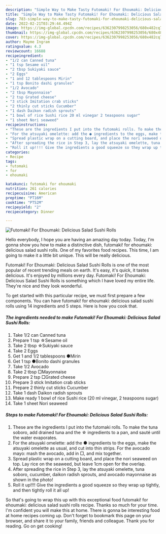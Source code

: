 ```yaml
---
description: "Simple Way to Make Tasty Futomaki! For Ehoumaki: Delicious Salad Sushi Rolls"
title: "Simple Way to Make Tasty Futomaki! For Ehoumaki: Delicious Salad Sushi Rolls"
slug: 783-simple-way-to-make-tasty-futomaki-for-ehoumaki-delicious-salad-sushi-rolls
date: 2022-02-21T03:29:44.494Z
image: https://img-global.cpcdn.com/recipes/6362307998253056/680x482cq70/futomaki-for-ehoumaki-delicious-salad-sushi-rolls-recipe-main-photo.jpg
thumbnail: https://img-global.cpcdn.com/recipes/6362307998253056/680x482cq70/futomaki-for-ehoumaki-delicious-salad-sushi-rolls-recipe-main-photo.jpg
cover: https://img-global.cpcdn.com/recipes/6362307998253056/680x482cq70/futomaki-for-ehoumaki-delicious-salad-sushi-rolls-recipe-main-photo.jpg
author: Mayme Ingram
ratingvalue: 4.3
reviewcount: 16688
recipeingredient:
- "1/2 can Canned tuna"
- "1 tsp Sesame oil"
- "2 tbsp Sukiyaki sauce"
- "2 Eggs"
- "1 and 12 tablespoons Mirin"
- "1 tsp Bonito dashi granules"
- "1/2 Avocado"
- "2 tbsp Mayonnaise"
- "2 tsp Grated cheese"
- "3 stick Imitation crab sticks"
- "2 thinly cut sticks Cucumber"
- "1 dash Daikon radish sprouts"
- "1 bowl of rice Sushi rice 20 ml vinegar 2 teaspoons sugar"
- "1 sheet Nori seaweed"
recipeinstructions:
- "These are the ingredients I put into the futomaki rolls. To make the tuna soboro, add drained tuna and the ☆ ingredients to a pan, and sauté until the water evaporates."
- "For the atsuyaki omelette: add the ● ingredients to the eggs, make the atsuyaki omelette as usual, and cut into thin strips. For the avocado mayo: mash the avocado, add in □, and mix together."
- "Spread plastic wrap on a cutting board, and place the nori seaweed on top. Lay rice on the seaweed, but leave 1cm open for the overlap."
- "After spreading the rice in Step 3, lay the atsuyaki omelette, tuna soboro, cucumber, daikon radish sprouts, and avocado mayonnaise as shown in the photo!"
- "Roll it up!!!! Give the ingredients a good squeeze so they wrap up tightly, and then tightly roll it all up!"
categories:
- Recipe
tags:
- futomaki
- for
- ehoumaki

katakunci: futomaki for ehoumaki 
nutrition: 261 calories
recipecuisine: American
preptime: "PT16M"
cooktime: "PT52M"
recipeyield: "2"
recipecategory: Dinner

---
```



![Futomaki! For Ehoumaki: Delicious Salad Sushi Rolls](https://img-global.cpcdn.com/recipes/6362307998253056/680x482cq70/futomaki-for-ehoumaki-delicious-salad-sushi-rolls-recipe-main-photo.jpg)

Hello everybody, I hope you are having an amazing day today. Today, I'm gonna show you how to make a distinctive dish, futomaki! for ehoumaki: delicious salad sushi rolls. One of my favorites food recipes. This time, I am going to make it a little bit unique. This will be really delicious.



Futomaki! For Ehoumaki: Delicious Salad Sushi Rolls is one of the most popular of recent trending meals on earth. It's easy, it's quick, it tastes delicious. It's enjoyed by millions every day. Futomaki! For Ehoumaki: Delicious Salad Sushi Rolls is something which I have loved my entire life. They're nice and they look wonderful.


To get started with this particular recipe, we must first prepare a few components. You can have futomaki! for ehoumaki: delicious salad sushi rolls using 14 ingredients and 5 steps. Here is how you cook that.

<!--inarticleads1-->

##### The ingredients needed to make Futomaki! For Ehoumaki: Delicious Salad Sushi Rolls:

1. Take 1/2 can Canned tuna
1. Prepare 1 tsp ☆Sesame oil
1. Take 2 tbsp ☆Sukiyaki sauce
1. Take 2 Eggs
1. Get 1 and 1/2 tablespoons ●Mirin
1. Get 1 tsp ●Bonito dashi granules
1. Take 1/2 Avocado
1. Take 2 tbsp □Mayonnaise
1. Prepare 2 tsp □Grated cheese
1. Prepare 3 stick Imitation crab sticks
1. Prepare 2 thinly cut sticks Cucumber
1. Take 1 dash Daikon radish sprouts
1. Make ready 1 bowl of rice Sushi rice (20 ml vinegar, 2 teaspoons sugar)
1. Take 1 sheet Nori seaweed




<!--inarticleads2-->

##### Steps to make Futomaki! For Ehoumaki: Delicious Salad Sushi Rolls:

1. These are the ingredients I put into the futomaki rolls. To make the tuna soboro, add drained tuna and the ☆ ingredients to a pan, and sauté until the water evaporates.
1. For the atsuyaki omelette: add the ● ingredients to the eggs, make the atsuyaki omelette as usual, and cut into thin strips. For the avocado mayo: mash the avocado, add in □, and mix together.
1. Spread plastic wrap on a cutting board, and place the nori seaweed on top. Lay rice on the seaweed, but leave 1cm open for the overlap.
1. After spreading the rice in Step 3, lay the atsuyaki omelette, tuna soboro, cucumber, daikon radish sprouts, and avocado mayonnaise as shown in the photo!
1. Roll it up!!!! Give the ingredients a good squeeze so they wrap up tightly, and then tightly roll it all up!




So that's going to wrap this up with this exceptional food futomaki! for ehoumaki: delicious salad sushi rolls recipe. Thanks so much for your time. I'm confident you will make this at home. There is gonna be interesting food at home recipes coming up. Don't forget to bookmark this page on your browser, and share it to your family, friends and colleague. Thank you for reading. Go on get cooking!
